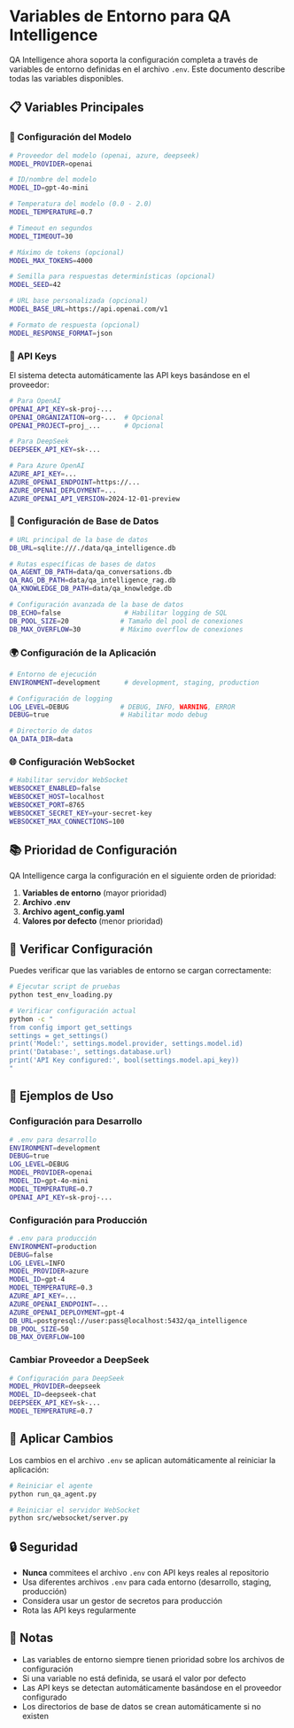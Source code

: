# Variables de Entorno para QA Intelligence

QA Intelligence ahora soporta la configuración completa a través de variables de entorno definidas en el archivo `.env`. Este documento describe todas las variables disponibles.

## 📋 Variables Principales

### 🤖 Configuración del Modelo

```bash
# Proveedor del modelo (openai, azure, deepseek)
MODEL_PROVIDER=openai

# ID/nombre del modelo
MODEL_ID=gpt-4o-mini

# Temperatura del modelo (0.0 - 2.0)
MODEL_TEMPERATURE=0.7

# Timeout en segundos
MODEL_TIMEOUT=30

# Máximo de tokens (opcional)
MODEL_MAX_TOKENS=4000

# Semilla para respuestas determinísticas (opcional)
MODEL_SEED=42

# URL base personalizada (opcional)
MODEL_BASE_URL=https://api.openai.com/v1

# Formato de respuesta (opcional)
MODEL_RESPONSE_FORMAT=json
```

### 🔑 API Keys

El sistema detecta automáticamente las API keys basándose en el proveedor:

```bash
# Para OpenAI
OPENAI_API_KEY=sk-proj-...
OPENAI_ORGANIZATION=org-...  # Opcional
OPENAI_PROJECT=proj_...      # Opcional

# Para DeepSeek
DEEPSEEK_API_KEY=sk-...

# Para Azure OpenAI
AZURE_API_KEY=...
AZURE_OPENAI_ENDPOINT=https://...
AZURE_OPENAI_DEPLOYMENT=...
AZURE_OPENAI_API_VERSION=2024-12-01-preview
```

### 💾 Configuración de Base de Datos

```bash
# URL principal de la base de datos
DB_URL=sqlite:///./data/qa_intelligence.db

# Rutas específicas de bases de datos
QA_AGENT_DB_PATH=data/qa_conversations.db
QA_RAG_DB_PATH=data/qa_intelligence_rag.db
QA_KNOWLEDGE_DB_PATH=data/qa_knowledge.db

# Configuración avanzada de la base de datos
DB_ECHO=false                # Habilitar logging de SQL
DB_POOL_SIZE=20             # Tamaño del pool de conexiones
DB_MAX_OVERFLOW=30          # Máximo overflow de conexiones
```

### 🌍 Configuración de la Aplicación

```bash
# Entorno de ejecución
ENVIRONMENT=development      # development, staging, production

# Configuración de logging
LOG_LEVEL=DEBUG             # DEBUG, INFO, WARNING, ERROR
DEBUG=true                  # Habilitar modo debug

# Directorio de datos
QA_DATA_DIR=data
```

### 🌐 Configuración WebSocket

```bash
# Habilitar servidor WebSocket
WEBSOCKET_ENABLED=false
WEBSOCKET_HOST=localhost
WEBSOCKET_PORT=8765
WEBSOCKET_SECRET_KEY=your-secret-key
WEBSOCKET_MAX_CONNECTIONS=100
```

## 📚 Prioridad de Configuración

QA Intelligence carga la configuración en el siguiente orden de prioridad:

1. **Variables de entorno** (mayor prioridad)
2. **Archivo .env**
3. **Archivo agent_config.yaml**
4. **Valores por defecto** (menor prioridad)

## 🧪 Verificar Configuración

Puedes verificar que las variables de entorno se cargan correctamente:

```bash
# Ejecutar script de pruebas
python test_env_loading.py

# Verificar configuración actual
python -c "
from config import get_settings
settings = get_settings()
print('Model:', settings.model.provider, settings.model.id)
print('Database:', settings.database.url)
print('API Key configured:', bool(settings.model.api_key))
"
```

## 🔧 Ejemplos de Uso

### Configuración para Desarrollo

```bash
# .env para desarrollo
ENVIRONMENT=development
DEBUG=true
LOG_LEVEL=DEBUG
MODEL_PROVIDER=openai
MODEL_ID=gpt-4o-mini
MODEL_TEMPERATURE=0.7
OPENAI_API_KEY=sk-proj-...
```

### Configuración para Producción

```bash
# .env para producción
ENVIRONMENT=production
DEBUG=false
LOG_LEVEL=INFO
MODEL_PROVIDER=azure
MODEL_ID=gpt-4
MODEL_TEMPERATURE=0.3
AZURE_API_KEY=...
AZURE_OPENAI_ENDPOINT=...
AZURE_OPENAI_DEPLOYMENT=gpt-4
DB_URL=postgresql://user:pass@localhost:5432/qa_intelligence
DB_POOL_SIZE=50
DB_MAX_OVERFLOW=100
```

### Cambiar Proveedor a DeepSeek

```bash
# Configuración para DeepSeek
MODEL_PROVIDER=deepseek
MODEL_ID=deepseek-chat
DEEPSEEK_API_KEY=sk-...
MODEL_TEMPERATURE=0.7
```

## 🚀 Aplicar Cambios

Los cambios en el archivo `.env` se aplican automáticamente al reiniciar la aplicación:

```bash
# Reiniciar el agente
python run_qa_agent.py

# Reiniciar el servidor WebSocket
python src/websocket/server.py
```

## 🔒 Seguridad

- **Nunca** commitees el archivo `.env` con API keys reales al repositorio
- Usa diferentes archivos `.env` para cada entorno (desarrollo, staging, producción)
- Considera usar un gestor de secretos para producción
- Rota las API keys regularmente

## 📝 Notas

- Las variables de entorno siempre tienen prioridad sobre los archivos de configuración
- Si una variable no está definida, se usará el valor por defecto
- Las API keys se detectan automáticamente basándose en el proveedor configurado
- Los directorios de base de datos se crean automáticamente si no existen
